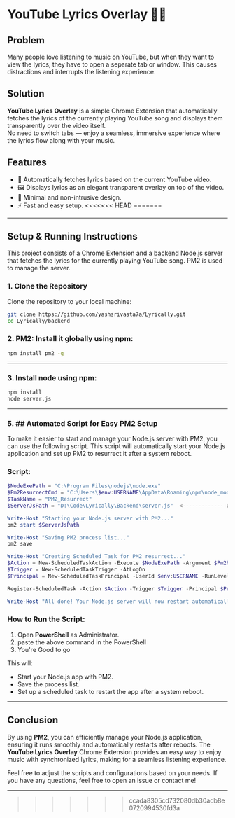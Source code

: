 # YouTube Lyrics Overlay 🎵✨

## Problem
Many people love listening to music on YouTube, but when they want to view the lyrics, they have to open a separate tab or window. This causes distractions and interrupts the listening experience.

## Solution
**YouTube Lyrics Overlay** is a simple Chrome Extension that automatically fetches the lyrics of the currently playing YouTube song and displays them transparently over the video itself.  
No need to switch tabs — enjoy a seamless, immersive experience where the lyrics flow along with your music.

## Features
- 🔎 Automatically fetches lyrics based on the current YouTube video.
- 🖼️ Displays lyrics as an elegant transparent overlay on top of the video.
- 🎨 Minimal and non-intrusive design.
- ⚡ Fast and easy setup.
<<<<<<< HEAD
=======

---

## Setup & Running Instructions

This project consists of a Chrome Extension and a backend Node.js server that fetches the lyrics for the currently playing YouTube song. PM2 is used to manage the server.

### 1. **Clone the Repository**

Clone the repository to your local machine:

```bash
git clone https://github.com/yashsrivasta7a/Lyrically.git
cd Lyrically/backend
```
### 2. **PM2**: Install it globally using npm:

   ```bash
   npm install pm2 -g
   ```
---

### 3. Install node using npm:

   ```bash
   npm install
   node server.js
   ```
---


### 5. ## Automated Script for Easy PM2 Setup

To make it easier to start and manage your Node.js server with PM2, you can use the following script. This script will automatically start your Node.js application and set up PM2 to resurrect it after a system reboot.

### Script:

```powershell
$NodeExePath = "C:\Program Files\nodejs\node.exe"
$Pm2ResurrectCmd = "C:\Users\$env:USERNAME\AppData\Roaming\npm\node_modules\pm2\bin\pm2 resurrect"
$TaskName = "PM2_Resurrect"
$ServerJsPath = "D:\Code\Lyrically\Backend\server.js"  <------------- Update with your actual path ------------->

Write-Host "Starting your Node.js server with PM2..."
pm2 start $ServerJsPath

Write-Host "Saving PM2 process list..."
pm2 save

Write-Host "Creating Scheduled Task for PM2 resurrect..."
$Action = New-ScheduledTaskAction -Execute $NodeExePath -Argument $Pm2ResurrectCmd
$Trigger = New-ScheduledTaskTrigger -AtLogOn
$Principal = New-ScheduledTaskPrincipal -UserId $env:USERNAME -RunLevel Highest

Register-ScheduledTask -Action $Action -Trigger $Trigger -Principal $Principal -TaskName $TaskName -Description "Resurrect PM2 processes at user login" -Force

Write-Host "All done! Your Node.js server will now restart automatically after reboot."
```

### How to Run the Script:
1. Open **PowerShell** as Administrator.
2. paste the above command in the PowerShell
3. You're Good to go

This will:
- Start your Node.js app with PM2.
- Save the process list.
- Set up a scheduled task to restart the app after a system reboot.

---

## Conclusion

By using **PM2**, you can efficiently manage your Node.js application, ensuring it runs smoothly and automatically restarts after reboots. The **YouTube Lyrics Overlay** Chrome Extension provides an easy way to enjoy music with synchronized lyrics, making for a seamless listening experience.

Feel free to adjust the scripts and configurations based on your needs. If you have any questions, feel free to open an issue or contact me!

---
>>>>>>> ccada8305cd732080db30adb8e0720994530fd3a

